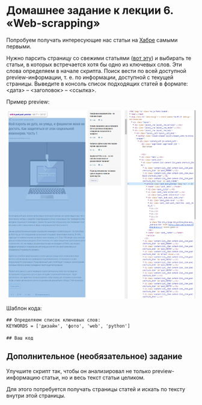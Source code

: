 # Домашнее задание к лекции 6. «Web-scrapping»
Попробуем получать интересующие нас статьи на [Хабре](https://habr.com/ru/feed/) самыми первыми.

Нужно парсить страницу со свежими статьями ([вот эту](https://habr.com/ru/articles/)) и выбирать те статьи, в которых встречается хотя бы одно из ключевых слов. Эти слова определяем в начале скрипта. Поиск вести по всей доступной preview-информации, т. е. по информации, доступной с текущей страницы. Выведите в консоль список подходящих статей в формате: <дата> – <заголовок> – <ссылка>.

Пример preview:

<img src="preview.png" wight="600" height="500">


Шаблон кода:

```
## Определяем список ключевых слов:
KEYWORDS = ['дизайн', 'фото', 'web', 'python']

## Ваш код
```

## Дополнительное (необязательное) задание
Улучшите скрипт так, чтобы он анализировал не только preview-информацию статьи, но и весь текст статьи целиком.

Для этого потребуется получать страницы статей и искать по тексту внутри этой страницы.